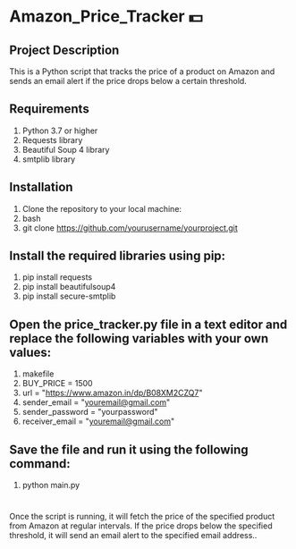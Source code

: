 # Amazon_Price_Tracker 💵

## Project Description
This is a Python script that tracks the price of a product on Amazon and sends an email alert if the price drops below a certain threshold.

## Requirements
1. Python 3.7 or higher
2. Requests library
3. Beautiful Soup 4 library
4. smtplib library

## Installation
1. Clone the repository to your local machine:
2. bash
3. git clone https://github.com/yourusername/yourproject.git

## Install the required libraries using pip:
1. pip install requests
2. pip install beautifulsoup4
3. pip install secure-smtplib

## Open the price_tracker.py file in a text editor and replace the following variables with your own values:
1. makefile
2. BUY_PRICE = 1500
3. url = "https://www.amazon.in/dp/B08XM2CZQ7"
4. sender_email = "youremail@gmail.com"
5. sender_password = "yourpassword"
6. receiver_email = "youremail@gmail.com"

## Save the file and run it using the following command:
1. python main.py
#
Once the script is running, it will fetch the price of the specified product from Amazon at regular intervals. If the price drops below the specified threshold, it will send an email alert to the specified email address..
